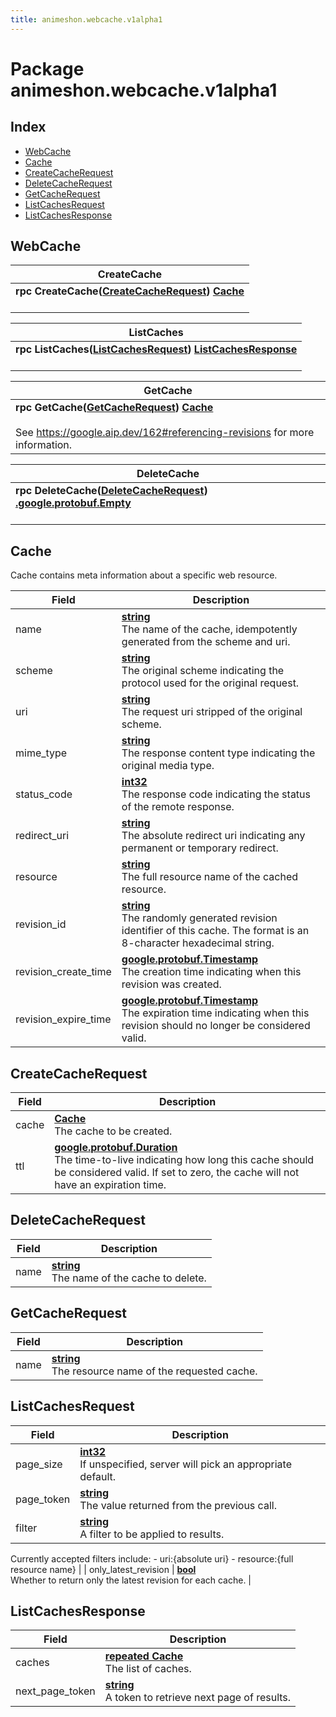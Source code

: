 ```yaml
---
title: animeshon.webcache.v1alpha1
---
```


# Package animeshon.webcache.v1alpha1

## Index
- [WebCache](#animeshon.webcache.v1alpha1.WebCache)
- [Cache](#animeshon.webcache.v1alpha1.Cache)
- [CreateCacheRequest](#animeshon.webcache.v1alpha1.CreateCacheRequest)
- [DeleteCacheRequest](#animeshon.webcache.v1alpha1.DeleteCacheRequest)
- [GetCacheRequest](#animeshon.webcache.v1alpha1.GetCacheRequest)
- [ListCachesRequest](#animeshon.webcache.v1alpha1.ListCachesRequest)
- [ListCachesResponse](#animeshon.webcache.v1alpha1.ListCachesResponse)

## <span id="animeshon.webcache.v1alpha1.WebCache">WebCache</span>



| <span id="animeshon.webcache.v1alpha1.WebCache.CreateCache">CreateCache</span> |
| --- |
| **rpc CreateCache([CreateCacheRequest](#animeshon.webcache.v1alpha1.CreateCacheRequest)) [Cache](#animeshon.webcache.v1alpha1.Cache)**<br/><br/> |

| <span id="animeshon.webcache.v1alpha1.WebCache.ListCaches">ListCaches</span> |
| --- |
| **rpc ListCaches([ListCachesRequest](#animeshon.webcache.v1alpha1.ListCachesRequest)) [ListCachesResponse](#animeshon.webcache.v1alpha1.ListCachesResponse)**<br/><br/> |

| <span id="animeshon.webcache.v1alpha1.WebCache.GetCache">GetCache</span> |
| --- |
| **rpc GetCache([GetCacheRequest](#animeshon.webcache.v1alpha1.GetCacheRequest)) [Cache](#animeshon.webcache.v1alpha1.Cache)**<br/><br/>See https://google.aip.dev/162#referencing-revisions for more information. |

| <span id="animeshon.webcache.v1alpha1.WebCache.DeleteCache">DeleteCache</span> |
| --- |
| **rpc DeleteCache([DeleteCacheRequest](#animeshon.webcache.v1alpha1.DeleteCacheRequest)) [.google.protobuf.Empty](#google.protobuf.Empty)**<br/><br/> |


## <span id="animeshon.webcache.v1alpha1.Cache">Cache</span>

Cache contains meta information about a specific web resource.

| Field | Description |
| --- | --- |
| name | **[ string](#string)**<br/>The name of the cache, idempotently generated from the scheme and uri. |
| scheme | **[ string](#string)**<br/>The original scheme indicating the protocol used for the original request. |
| uri | **[ string](#string)**<br/>The request uri stripped of the original scheme. |
| mime_type | **[ string](#string)**<br/>The response content type indicating the original media type. |
| status_code | **[ int32](#int32)**<br/>The response code indicating the status of the remote response. |
| redirect_uri | **[ string](#string)**<br/>The absolute redirect uri indicating any permanent or temporary redirect. |
| resource | **[ string](#string)**<br/>The full resource name of the cached resource. |
| revision_id | **[ string](#string)**<br/>The randomly generated revision identifier of this cache. The format is an 8-character hexadecimal string. |
| revision_create_time | **[ google.protobuf.Timestamp](#google.protobuf.Timestamp)**<br/>The creation time indicating when this revision was created. |
| revision_expire_time | **[ google.protobuf.Timestamp](#google.protobuf.Timestamp)**<br/>The expiration time indicating when this revision should no longer be considered valid. |

## <span id="animeshon.webcache.v1alpha1.CreateCacheRequest">CreateCacheRequest</span>



| Field | Description |
| --- | --- |
| cache | **[ Cache](#Cache)**<br/>The cache to be created. |
| ttl | **[ google.protobuf.Duration](#google.protobuf.Duration)**<br/>The time-to-live indicating how long this cache should be considered valid. If set to zero, the cache will not have an expiration time. |

## <span id="animeshon.webcache.v1alpha1.DeleteCacheRequest">DeleteCacheRequest</span>



| Field | Description |
| --- | --- |
| name | **[ string](#string)**<br/>The name of the cache to delete. |

## <span id="animeshon.webcache.v1alpha1.GetCacheRequest">GetCacheRequest</span>



| Field | Description |
| --- | --- |
| name | **[ string](#string)**<br/>The resource name of the requested cache. |

## <span id="animeshon.webcache.v1alpha1.ListCachesRequest">ListCachesRequest</span>



| Field | Description |
| --- | --- |
| page_size | **[ int32](#int32)**<br/>If unspecified, server will pick an appropriate default. |
| page_token | **[ string](#string)**<br/>The value returned from the previous call. |
| filter | **[ string](#string)**<br/>A filter to be applied to results.

Currently accepted filters include: - uri:{absolute uri} - resource:{full resource name} |
| only_latest_revision | **[ bool](#bool)**<br/>Whether to return only the latest revision for each cache. |

## <span id="animeshon.webcache.v1alpha1.ListCachesResponse">ListCachesResponse</span>



| Field | Description |
| --- | --- |
| caches | **[repeated Cache](#Cache)**<br/>The list of caches. |
| next_page_token | **[ string](#string)**<br/>A token to retrieve next page of results. |

